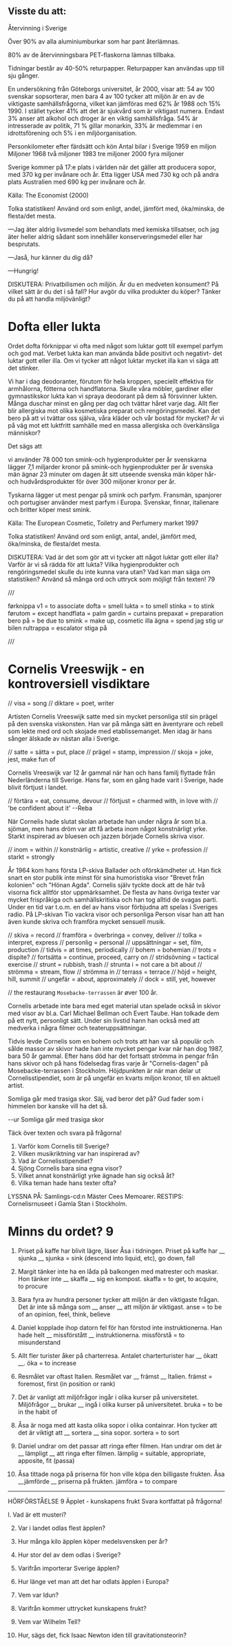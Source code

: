 
Visste du att:
-----------------

Återvinning i Sverige

Över 90% av alla aluminiumburkar som har pant återlämnas.

80% av de återvinningsbara PET-flaskorna lämnas tillbaka.

Tidningar består av 40-50% returpapper. Returpapper kan användas upp till sju gånger.

En undersökning från Göteborgs universitet, år 2000, visar att:
54 av 100 svenskar sopsorterar, men bara 4 av 100 tycker att miljön är en av de viktigaste samhällsfrågorna, vilket kan jämföras med 62% år 1988 och 15% 1990.
I stället tycker 41% att det är sjukvård som är viktigast numera.
Endast 3% anser att alkohol och droger är en viktig samhällsfråga.
54% är intresserade av politik, 71 % gillar monarkin, 33% är medlemmar i en idrottsförening och 5% i en miljöorganisation.


Personkilometer efter färdsätt och kön                   Antal bilar i Sverige
                                                         1959 en miljon
Miljoner                                                 1968 två miljoner
                                                         1983 tre miljoner
                                                         2000 fyra miljoner


Sverige kommer på 17:e plats i världen när det gäller att producera sopor, med 370 kg per invånare och år. Etta ligger USA med 730 kg och på andra plats Australien med 690 kg per invånare
och år.

Källa: The Economist (2000)

Tolka statistiken! Använd ord som enligt, andel, jämfört med, öka/minska, de flesta/det mesta.

—Jag äter aldrig livsmedel som behandlats med kemiska tillsatser, och jag äter heller aldrig sådant som
innehåller konserveringsmedel eller har besprutats.

—Jaså, hur känner du dig då?

—Hungrig!

DISKUTERA: Privatbilismen och miljön. Är du en medveten konsument? På vilket sätt är du det i så fall? Hur avgör du vilka produkter du köper? Tänker du på att handla miljövänligt?



Dofta eller lukta
=================

Ordet dofta förknippar vi ofta med något som luktar gott till exempel parfym och god mat. Verbet lukta kan man använda både positivt och negativt- det luktar gott eller illa. Om vi tycker att något luktar mycket illa kan vi säga att det stinker.

Vi har i dag deodoranter, förutom för hela kroppen, speciellt effektiva för armhålorna, fötterna och handflatorna. Skulle våra möbler, gardiner eller gymnastikskor lukta kan vi spraya deodorant på dem så försvinner lukten. Många duschar minst en gång per dag och tvättar håret varje dag. Allt fler blir allergiska mot olika kosmetiska preparat och rengöringsmedel. Kan det bero på att vi tvättar oss själva, våra kläder och vår bostad för mycket? Är vi på väg mot ett luktfritt samhälle med en massa allergiska och överkänsliga människor?

Det sägs att

 vi använder 78 000 ton smink-och hygienprodukter per år
 svenskarna lägger 7,1 miljarder kronor på smink-och hygienprodukter per år
 svenska män ägnar 23 minuter om dagen åt sitt utseende
 svenska män köper hår- och hudvårdsprodukter för över 300 miljoner kronor per år.

Tyskarna lägger ut mest pengar på smink och parfym.
Fransmän, spanjorer och portugiser använder mest parfym i Europa.
Svenskar, finnar, italienare och britter köper mest smink.

Källa: The European Cosmetic, Toiletry and Perfumery market 1997

Tolka statistiken! Använd ord som enligt, antal, andel, jämfört med, öka/minska, de flesta/det
mesta.

DISKUTERA: Vad är det som gör att vi tycker att något luktar gott eller illa? Varför är vi så rädda för att lukta? Vilka hygienprodukter och rengöringsmedel skulle du inte kunna vara utan? Vad kan man säga om statistiken? Använd så många ord och uttryck som möjligt från texten!
79


///

førknippa v1 = to associate
dofta = smell
lukta = to smell
stinka = to stink
førutom = except
handflata = palm
gardin = curtains
prepaxat = preparation
bero på = be due to
smink = make up, cosmetic
illa
ägna = spend
jag stig ur bilen
rultrappa = escalator
stiga på


///


Cornelis Vreeswijk - en kontroversiell visdiktare
=================================================

// visa = song
// diktare = poet, writer

Artisten Cornelis Vreeswijk satte med sin mycket personliga stil sin prägel på den svenska viskonsten. Han var på många sätt en äventyrare och rebell som lekte med ord och skojade med etablissemanget. Men idag är hans sånger älskade av nästan alla i Sverige.

// satte = sätta = put, place
// prägel = stamp, impression
// skoja = joke, jest, make fun of

Cornelis Vreeswijk var 12 år gammal när han och hans familj flyttade från Nederländerna till Sverige. Hans far, som en gång hade varit i Sverige, hade blivit förtjust i landet.

// förtära = eat, consume, devour
// förtjust = charmed with, in love with
// 'be confident about it' --Reba

När Cornelis hade slutat skolan arbetade han under några år som bl.a. sjöman, men hans dröm var att få arbeta inom något konstnärligt yrke. Starkt inspirerad av bluesen och jazzen började Cornelis skriva visor.

// inom = within
// konstnärlig = artistic, creative
// yrke = profession
// starkt = strongly

År 1964 kom hans första LP-skiva Ballader och oförskämdheter ut. Han fick snart en stor publik inte minst för sina humoristiska visor "Brevet från kolonien" och "Hönan Agda". Cornelis själv tyckte dock att de här två visorna fick alltför stor uppmärksamhet. De flesta av hans övriga texter var mycket frispråkiga och samhällskritiska och han tog alltid de svagas parti. Under en tid var t.o.m. en del av hans visor förbjudna att spelas i Sveriges radio. På LP-skivan Tio vackra visor och personliga Person visar han att han även kunde skriva och framföra mycket sensuell musik.

// skiva = record
// framföra = överbringa = convey, deliver
// tolka = interpret, express
// personlig = personal 
// uppsättningar = set, film, production
// tidvis = at times, periodically
// bohem = bohemian
// trots = dispite?
// fortsätta = continue, proceed, carry on
// stridsövning = tactical exercise
// strunt = rubbish, trash
// strunta i = not care a bit about
// strömma = stream, flow
// strömma in
// terrass = terrace
// höjd = height, hill, summit
// ungefär = about, approximately
// dock = still, yet, however

// the restaurang `Mosebacke-terrassen` är øver 100 år.

Cornelis arbetade inte bara med eget material utan spelade också in skivor med visor av bl.a. Carl Michael Bellman och Evert Taube. Han tolkade dem på ett nytt, personligt sätt. Under sin livstid hann han också med att medverka i några filmer och teateruppsättningar.

Tidvis levde Cornelis som en bohem och trots att han var så populär och sålde massor av skivor hade han inte mycket pengar kvar när han dog 1987, bara 50 år gammal. Efter hans död har det fortsatt strömma in pengar från hans skivor och på hans födelsedag firas varje år "Cornelis-dagen" på Mosebacke-terrassen i Stockholm. Höjdpunkten är när man delar ut Cornelisstipendiet, som är på ungefär en kvarts miljon kronor, till en aktuell artist.

Somliga går med trasiga skor.
Säj, vad beror det på?
Gud fader som i himmelen bor
kanske vill ha det så.

--ur Somliga går med trasiga skor

Täck över texten och svara på frågorna!
1. Varför kom Cornelis till Sverige?
2. Vilken musikriktning var han inspirerad av?
3. Vad är Cornelisstipendiet?
4. Sjöng Cornelis bara sina egna visor?
5. Vilket annat konstnärligt yrke ägnade han sig också åt?
6. Vilka teman hade hans texter ofta?

LYSSNA PÅ: Samlings-cd:n Mäster Cees Memoarer.
RESTIPS: Cornelisrnuseet i Gamla Stan i Stockholm.



Minns du ordet? 9
=================

1. Priset på kaffe har blivit lägre, läser Åsa i tidningen.
Priset på kaffe har __ sjunka __
sjunka = sink (descend into liquid, etc), go down, fall

2. Margit tänker inte ha en låda på balkongen med matrester och maskar.
Hon tänker inte __ skaffa __ sig en kompost.
skaffa = to get, to acquire, to procure

3. Bara fyra av hundra personer tycker att miljön är den viktigaste frågan.
Det är inte så många som __ anser __ att miljön är viktigast.
anse = to be of an opinion, feel, think, believe

4. Daniel kopplade ihop datorn fel för han förstod inte instruktionerna.
Han hade helt __ missförstått __ instruktionerna.
missförstå = to misunderstand

5. Allt fler turister åker på charterresa.
Antalet charterturister har __ ökatt __.
öka = to increase

6. Resmålet var oftast Italien.
Resmålet var __ främst __ Italien.
främst = foremost, first (in position or rank)

7. Det är vanligt att miljöfrågor ingår i olika kurser på universitetet.
Miljöfrågor __ brukar __ ingå i olika kurser på universitetet.
bruka = to be in the habit of

8. Åsa är noga med att kasta olika sopor i olika containrar.
Hon tycker att det är viktigt att __ sortera __ sina sopor.
sortera = to sort

9. Daniel undrar om det passar att ringa efter filmen.
Han undrar om det är __ lämpligt __ att ringa efter filmen.
lämplig = suitable, appropriate, apposite, fit (passa)

10. Åsa tittade noga på priserna för hon ville köpa den billigaste frukten.
Åsa __jämförde __  priserna på frukten.
jämföra = to compare


- - -

HÖRFÖRSTÅELSE 9
Äpplet - kunskapens frukt
Svara kortfattat på frågorna!

l. Vad är ett musteri?

2. Var i landet odlas flest äpplen?

3. Hur många kilo äpplen köper medelsvensken per år?

4. Hur stor del av dem odlas i Sverige?

5. Varifrån importerar Sverige äpplen?

6. Hur länge vet man att det har odlats äpplen i Europa?

7. Vem var ldun?

8. Varifrån kommer uttrycket kunskapens frukt?

9. Vem var Wilhelm Tell?

10. Hur, sägs det, fick Isaac Newton iden till gravitationsteorin?

